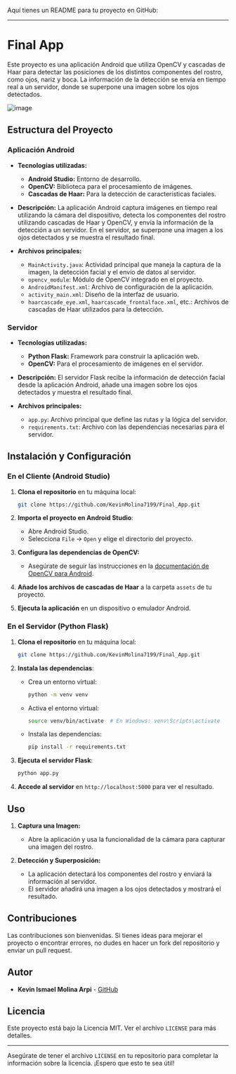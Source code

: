 Aquí tienes un README para tu proyecto en GitHub:

---

# Final App

Este proyecto es una aplicación Android que utiliza OpenCV y cascadas de Haar para detectar las posiciones de los distintos componentes del rostro, como ojos, nariz y boca. La información de la detección se envía en tiempo real a un servidor, donde se superpone una imagen sobre los ojos detectados.

![image](https://github.com/user-attachments/assets/5886a84f-9d1c-4407-b641-014b51c2bbff)



## Estructura del Proyecto

### Aplicación Android

- **Tecnologías utilizadas:**
  - **Android Studio:** Entorno de desarrollo.
  - **OpenCV:** Biblioteca para el procesamiento de imágenes.
  - **Cascadas de Haar:** Para la detección de características faciales.

- **Descripción:**
  La aplicación Android captura imágenes en tiempo real utilizando la cámara del dispositivo, detecta los componentes del rostro utilizando cascadas de Haar y OpenCV, y envía la información de la detección a un servidor. En el servidor, se superpone una imagen a los ojos detectados y se muestra el resultado final.

- **Archivos principales:**
  - `MainActivity.java`: Actividad principal que maneja la captura de la imagen, la detección facial y el envío de datos al servidor.
  - `opencv_module`: Módulo de OpenCV integrado en el proyecto.
  - `AndroidManifest.xml`: Archivo de configuración de la aplicación.
  - `activity_main.xml`: Diseño de la interfaz de usuario.
  - `haarcascade_eye.xml`, `haarcascade_frontalface.xml`, etc.: Archivos de cascadas de Haar utilizados para la detección.

### Servidor

- **Tecnologías utilizadas:**
  - **Python Flask:** Framework para construir la aplicación web.
  - **OpenCV:** Para el procesamiento de imágenes en el servidor.

- **Descripción:**
  El servidor Flask recibe la información de detección facial desde la aplicación Android, añade una imagen sobre los ojos detectados y muestra el resultado final.

- **Archivos principales:**
  - `app.py`: Archivo principal que define las rutas y la lógica del servidor.
  - `requirements.txt`: Archivo con las dependencias necesarias para el servidor.

## Instalación y Configuración

### En el Cliente (Android Studio)

1. **Clona el repositorio** en tu máquina local:
    ```bash
    git clone https://github.com/KevinMolina7199/Final_App.git
    ```

2. **Importa el proyecto en Android Studio**:
    - Abre Android Studio.
    - Selecciona `File` -> `Open` y elige el directorio del proyecto.

3. **Configura las dependencias de OpenCV:**
    - Asegúrate de seguir las instrucciones en la [documentación de OpenCV para Android](https://docs.opencv.org/master/d5/df8/tutorial_py_sift_intro.html).

4. **Añade los archivos de cascadas de Haar** a la carpeta `assets` de tu proyecto.

5. **Ejecuta la aplicación** en un dispositivo o emulador Android.

### En el Servidor (Python Flask)

1. **Clona el repositorio** en tu máquina local:
    ```bash
    git clone https://github.com/KevinMolina7199/Final_App.git
    ```

2. **Instala las dependencias**:
    - Crea un entorno virtual:
      ```bash
      python -m venv venv
      ```
    - Activa el entorno virtual:
      ```bash
      source venv/bin/activate  # En Windows: venv\Scripts\activate
      ```
    - Instala las dependencias:
      ```bash
      pip install -r requirements.txt
      ```

3. **Ejecuta el servidor Flask**:
    ```bash
    python app.py
    ```

4. **Accede al servidor** en `http://localhost:5000` para ver el resultado.

## Uso

1. **Captura una Imagen:**
   - Abre la aplicación y usa la funcionalidad de la cámara para capturar una imagen del rostro.

2. **Detección y Superposición:**
   - La aplicación detectará los componentes del rostro y enviará la información al servidor.
   - El servidor añadirá una imagen a los ojos detectados y mostrará el resultado.

## Contribuciones

Las contribuciones son bienvenidas. Si tienes ideas para mejorar el proyecto o encontrar errores, no dudes en hacer un fork del repositorio y enviar un pull request.

## Autor

- **Kevin Ismael Molina Arpi** - [GitHub](https://github.com/KevinMolina7199)

## Licencia

Este proyecto está bajo la Licencia MIT. Ver el archivo `LICENSE` para más detalles.

---

Asegúrate de tener el archivo `LICENSE` en tu repositorio para completar la información sobre la licencia. ¡Espero que esto te sea útil!
